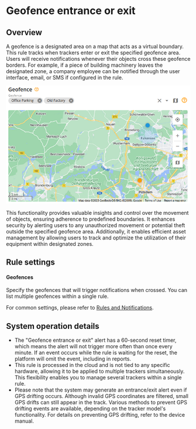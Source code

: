 # Geofence entrance or exit

## Overview

A geofence is a designated area on a map that acts as a virtual boundary. This rule tracks when trackers enter or exit the specified geofence area. Users will receive notifications whenever their objects cross these geofence borders. For example, if a piece of building machinery leaves the designated zone, a company employee can be notified through the user interface, email, or SMS if configured in the rule.

![image-20240805-231934.png](attachments/image-20240805-231934.png)

This functionality provides valuable insights and control over the movement of objects, ensuring adherence to predefined boundaries. It enhances security by alerting users to any unauthorized movement or potential theft outside the specified geofence area. Additionally, it enables efficient asset management by allowing users to track and optimize the utilization of their equipment within designated zones.

## Rule settings

#### Geofences

Specify the geofences that will trigger notifications when crossed. You can list multiple geofences within a single rule.

For common settings, please refer to [Rules and Notifications](../../rules-and-notifications.md).

## System operation details

- The "Geofence entrance or exit" alert has a 60-second reset timer, which means the alert will not trigger more often than once every minute. If an event occurs while the rule is waiting for the reset, the platform will omit the event, including in reports.
- This rule is processed in the cloud and is not tied to any specific hardware, allowing it to be applied to multiple trackers simultaneously. This flexibility enables you to manage several trackers within a single rule.
- Please note that the system may generate an entrance/exit alert even if GPS drifting occurs. Although invalid GPS coordinates are filtered, small GPS drifts can still appear in the track. Various methods to prevent GPS drifting events are available, depending on the tracker model's functionality. For details on preventing GPS drifting, refer to the device manual.